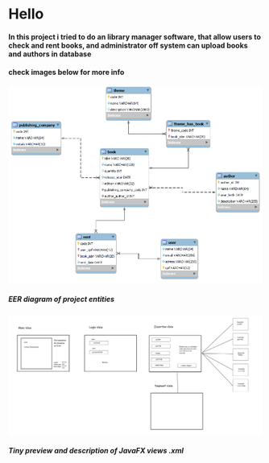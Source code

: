 # Hello
#### In this project i tried to do an library manager software, that allow users to check and rent books, and administrator off system can upload books and authors in database
#### check images below for more info


![](\resources\EER-diagram-library.png)
##### EER diagram of project entities

![](\resources\whiteboard-library.png)
##### Tiny preview and description of JavaFX views .xml